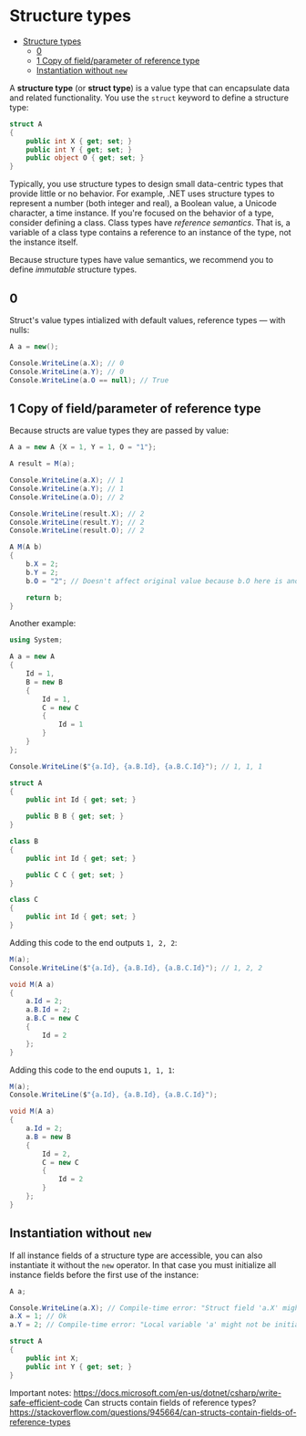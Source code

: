# Structure types

- [Structure types](#structure-types)
  - [0](#0)
  - [1 Copy of field/parameter of reference type](#1-copy-of-fieldparameter-of-reference-type)
  - [Instantiation without `new`](#instantiation-without-new)

A **structure type** (or **struct type**) is a value type that can encapsulate data and related functionality. You use the `struct` keyword to define a structure type:

```csharp
struct A
{
    public int X { get; set; }
    public int Y { get; set; }
    public object O { get; set; }
}
```

Typically, you use structure types to design small data-centric types that provide little or no behavior. For example, .NET uses structure types to represent a number (both integer and real), a Boolean value, a Unicode character, a time instance. If you're focused on the behavior of a type, consider defining a class. Class types have *reference semantics*. That is, a variable of a class type contains a reference to an instance of the type, not the instance itself.

Because structure types have value semantics, we recommend you to define *immutable* structure types.

## 0

Struct's value types intialized with default values, reference types — with nulls:

```csharp
A a = new();

Console.WriteLine(a.X); // 0
Console.WriteLine(a.Y); // 0
Console.WriteLine(a.O == null); // True
```

## 1 Copy of field/parameter of reference type

Because structs are value types they are passed by value:

```csharp
A a = new A {X = 1, Y = 1, O = "1"};

A result = M(a);

Console.WriteLine(a.X); // 1
Console.WriteLine(a.Y); // 1
Console.WriteLine(a.O); // 2

Console.WriteLine(result.X); // 2
Console.WriteLine(result.Y); // 2
Console.WriteLine(result.O); // 2

A M(A b)
{
    b.X = 2;
    b.Y = 2;
    b.O = "2"; // Doesn't affect original value because b.O here is another variable

    return b;
}
```

Another example:

```csharp
using System;

A a = new A
{
    Id = 1,
    B = new B
    {
        Id = 1,
        C = new C
        {
            Id = 1
        }
    }
};

Console.WriteLine($"{a.Id}, {a.B.Id}, {a.B.C.Id}"); // 1, 1, 1

struct A
{
    public int Id { get; set; }

    public B B { get; set; }
}

class B
{
    public int Id { get; set; }

    public C C { get; set; }
}

class C
{
    public int Id { get; set; }
}
```

Adding this code to the end outputs `1, 2, 2`:

```csharp
M(a);
Console.WriteLine($"{a.Id}, {a.B.Id}, {a.B.C.Id}"); // 1, 2, 2

void M(A a)
{
    a.Id = 2;
    a.B.Id = 2;
    a.B.C = new C
    {
        Id = 2
    };
}
```

Adding this code to the end ouputs `1, 1, 1`:

```csharp
M(a);
Console.WriteLine($"{a.Id}, {a.B.Id}, {a.B.C.Id}");

void M(A a)
{
    a.Id = 2;
    a.B = new B
    {
        Id = 2,
        C = new C
        {
            Id = 2
        }
    };
}
```

## Instantiation without `new`

If all instance fields of a structure type are accessible, you can also instantiate it without the `new` operator. In that case you must initialize all instance fields before the first use of the instance:

```csharp
A a;

Console.WriteLine(a.X); // Compile-time error: "Struct field 'a.X' might not be initialized before accessing"
a.X = 1; // Ok
a.Y = 2; // Compile-time error: "Local variable 'a' might not be initialized before accessing"

struct A
{
    public int X;
    public int Y { get; set; }
}
```

Important notes: https://docs.microsoft.com/en-us/dotnet/csharp/write-safe-efficient-code
Can structs contain fields of reference types? https://stackoverflow.com/questions/945664/can-structs-contain-fields-of-reference-types